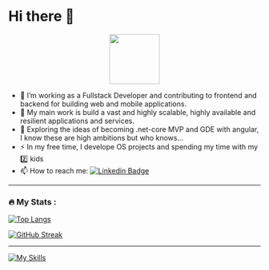 # Hi there 👋
<div id="header" align="center">
  <img src="https://media.giphy.com/media/M9gbBd9nbDrOTu1Mqx/giphy.gif" width="100"/>
</div>

- 🔭 I’m working as a Fullstack Developer and contributing to frontend and backend for building web and mobile applications.
- 🔭 My main work is build a vast and highly scalable, highly available and resilient applications and services.  
- 🌱 Exploring the ideas of becoming .net-core MVP and GDE with angular, I know these are high ambitions but who knows...  
- ⚡ In my free time, I develope OS projects and spending my time with my 2️⃣ kids
- 📫 How to reach me: [![Linkedin Badge](https://img.shields.io/badge/-hackpoint-blue?style=flat&logo=Linkedin&logoColor=white)](https://www.linkedin.com/in/genady-shmunik-18677757)
<hr/>

### :fire: My Stats :
[![Top Langs](https://github-readme-stats.vercel.app/api/top-langs/?username=hackpoint&layout=compact&theme=vision-friendly-dark)](https://github.com/anuraghazra/github-readme-stats)

[![GitHub Streak](https://github-readme-streak-stats.herokuapp.com/?user=hackpoint&theme=dark)](https://git.io/streak-stats)

<hr/>

[![My Skills](https://skillicons.dev/icons?i=angular,lit,dotnet,cs,nodejs,express,nestjs,fastapi,postgres,mongodb,redis,rabbitmq,ts,js,jest,html,css,sass,wasm,aws,gcp,azure,github,git,gitlab,graphql&perline=10)](https://skillicons.dev)
